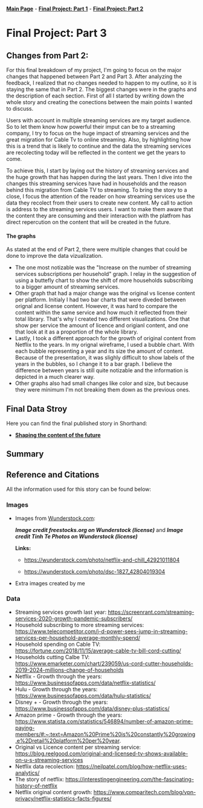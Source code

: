 [**Main Page**](https://sandrac1996.github.io/Cota_Portfolio/) - [**Final Project: Part 1**](https://sandrac1996.github.io/Cota_Portfolio/FP1.html) - [**Final Project: Part 2**](https://sandrac1996.github.io/Cota_Portfolio/FP2.html)

# Final Project: **Part 3**

## Changes from Part 2:
For this final breakdown of my project, I'm going to focus on the major changes that happened between Part 2 and Part 3. After analyzing the feedback, I realized that no changes needed to happen to my outline, so it is staying the same that in Part 2. The biggest changes were in the graphs and the description of each section. First of all I started by writing down the whole story and creating the conections between the main points I wanted to discuss.

Users with account in multiple streaming services are my target audience. So to let them know how powerful their imput can be to a streaming company, I try to focus on the 
huge impact of streaming services and the great migration for Cable Tv to online streaming. Also, by highlighting how this is a trend that is likely to continue and the data the streaming services are recolecting today will be reflected in the content we get the years to come.

To achieve this, I start by laying out the history of streaming services and the huge growth that has happen during the last years. Then I dive into the changes this streaming services have had in households and the reason behind this migration from Cable TV to streaming. To bring the story to a close, I focus the attention of the reader on how streaming services use the data they recolect from their users to create new content. My call to action is address to the streaming services users. I want to make them aware that the content they are consuming and their interaction with the platfrom has direct repercution on the content that will be created in the future. 

#### The graphs
As stated at the end of Part 2, there were multiple changes that could be done to improve the data vizualization. 
- The one most notizable was the "Increase on the number of streaming services subscriptions per household" graph. I relay in the suggestion of using a buttefly chart to show the shift of more households subscribing to a bigger amount of streaming services. 
- Other graph that had a major change was the original vs license content per platform. Initialy I had two bar charts that were diveded between orignal and license content. However, it was hard to compare the content within the same service and how much it reflected from their total library. That's why I created two different visualizations. One that show per service the amount of licence and origianl content, and one that look at it as a proportion of the whole library. 
- Lastly, I took a different approach for the growth of original content from Netflix to the years. In my orignal wireframe, I used a bubble chart. With each bubble representing a year and its size the amount of content. Because of the presentation, it was slighly difficult to show labels of the years in the bubbles, so I change it to a bar graph. I believe the difference between years is still quite notizable and the information is depicted in a much clearer way.
- Other graphs also had small changes like color and size, but because they were minimum I'm not breaking them down as the previous ones. 

## Final Data Stroy
Here you can find the final published story in Shorthand: 
      
   - [**Shaping the content of the future**](https://carnegiemellon.shorthandstories.com/shaping-the-content--of-the-future/index.html)

## Summary


## Reference and Citations
All the information used for this story can be found below:

### Images
     
   - Images from [Wunderstock.com](https://wunderstock.com/):
         
        **_Image credit freestocks.org on Wunderstock (license)_** and **_Image credit Tinh Te Photos on Wunderstock (license)_**
        
        **Links:** 
        
        - https://wunderstock.com/photo/netflix-and-chill_42921011804
                  
        - https://wunderstock.com/photo/dsc-1827_42804019304
        
   - Extra images created by me
            
### Data

   - Streaming services growth last year: https://screenrant.com/streaming-services-2020-growth-pandemic-subscribers/
   - Household subscribing to more streaming services: https://www.telecompetitor.com/j-d-power-sees-jump-in-streaming-services-per-household-average-monthly-spend/
   - Household spending on Cable TV: https://fortune.com/2018/11/15/average-cable-tv-bill-cord-cutting/
   - Households cutting Calbe TV: https://www.emarketer.com/chart/239059/us-cord-cutter-households-2019-2024-millions-change-of-households
   - Netflix - Growth through the years: https://www.businessofapps.com/data/netflix-statistics/
   - Hulu - Growth through the years: https://www.businessofapps.com/data/hulu-statistics/
   - Disney + - Growth through the years: https://www.businessofapps.com/data/disney-plus-statistics/
   - Amazon prime - Growth through the years: https://www.statista.com/statistics/546894/number-of-amazon-prime-paying-members/#:~:text=Amazon%20Prime%20is%20constantly%20growing,e%2Dretail%20platform%20per%20year.
   - Original vs Licence content per streaming service: https://blog.reelgood.com/original-and-licensed-tv-shows-available-on-u-s-streaming-services
   - Netflix data recolection: https://neilpatel.com/blog/how-netflix-uses-analytics/ 
   - The story of netflix: https://interestingengineering.com/the-fascinating-history-of-netflix
   - Netflix original content growth: https://www.comparitech.com/blog/vpn-privacy/netflix-statistics-facts-figures/
          
